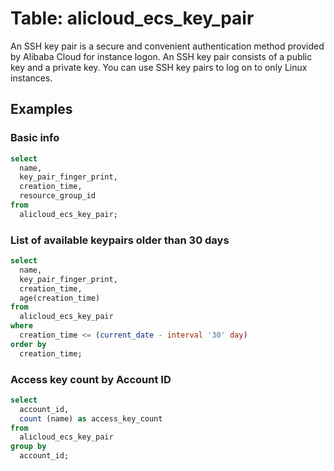 # Table: alicloud_ecs_key_pair

An SSH key pair is a secure and convenient authentication method provided by Alibaba Cloud for instance logon. An SSH key pair consists of a public key and a private key. You can use SSH key pairs to log on to only Linux instances.

## Examples

### Basic info

```sql
select
  name,
  key_pair_finger_print,
  creation_time,
  resource_group_id
from
  alicloud_ecs_key_pair;
```

### List of available keypairs older than 30 days

```sql
select
  name,
  key_pair_finger_print,
  creation_time,
  age(creation_time)
from
  alicloud_ecs_key_pair
where
  creation_time <= (current_date - interval '30' day)
order by
  creation_time;
```

### Access key count by Account ID

```sql
select
  account_id,
  count (name) as access_key_count
from
  alicloud_ecs_key_pair
group by
  account_id;
```

